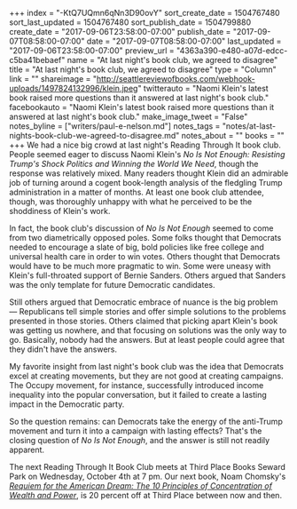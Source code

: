 +++
index = "-KtQ7UQmn6qNn3D90ovY"
sort_create_date = 1504767480
sort_last_updated = 1504767480
sort_publish_date = 1504799880
create_date = "2017-09-06T23:58:00-07:00"
publish_date = "2017-09-07T08:58:00-07:00"
date = "2017-09-07T08:58:00-07:00"
last_updated = "2017-09-06T23:58:00-07:00"
preview_url = "4363a390-e480-a07d-edcc-c5ba41bebaef"
name = "At last night's book club, we agreed to disagree"
title = "At last night's book club, we agreed to disagree"
type = "Column"
link = ""
shareimage = "http://seattlereviewofbooks.com/webhook-uploads/1497824132996/klein.jpeg"
twitterauto = "Naomi Klein's latest book raised more questions than it answered at last night's book club."
facebookauto = "Naomi Klein's latest book raised more questions than it answered at last night's book club."
make_image_tweet = "False"
notes_byline = ["writers/paul-e-nelson.md"]
notes_tags = "notes/at-last-nights-book-club-we-agreed-to-disagree.md"
notes_about = ""
books = ""
+++
We had a nice big crowd at last night's Reading Through It book club. People seemed eager to discuss Naomi Klein's *No Is Not Enough: Resisting Trump's Shock Politics and Winning the World We Need*, though the response was relatively mixed. Many readers thought Klein did an admirable job of turning around a cogent book-length analysis of the fledgling Trump administration in a matter of months. At least one book club attendee, though, was thoroughly unhappy with what he perceived to be the shoddiness of Klein's work.

In fact, the book club's discussion of *No Is Not Enough* seemed to come from two diametrically opposed poles. Some folks thought that Democrats needed to encourage a slate of big, bold policies like free college and universal health care in order to win votes. Others thought that Democrats would have to be much more pragmatic to win. Some were uneasy with Klein's full-throated support of Bernie Sanders. Others argued that Sanders was the only template for future Democratic candidates. 

Still others argued that Democratic embrace of nuance is the big problem — Republicans tell simple stories and offer simple solutions to the problems presented in those stories. Others claimed that picking apart Klein's book was getting us nowhere, and that focusing on solutions was the only way to go. Basically, nobody had the answers. But at least people could agree that they didn't have the answers.

My favorite insight from last night's book club was the idea that Democrats excel at creating movements, but they are not good at creating campaigns. The Occupy movement, for instance, successfully introduced income inequality into the popular conversation, but it failed to create a lasting impact in the Democratic party. 

So the question remains: can Democrats take the energy of the anti-Trump movement and turn it into a campaign with lasting effects? That's the closing question of *No Is Not Enough*, and the answer is still not readily apparent.

The next Reading Through It Book Club meets at Third Place Books Seward Park on Wednesday, October 4th at 7 pm. Our next book, Noam Chomsky's [*Requiem for the American Dream: The 10 Principles of Concentration of Wealth and Power*](http://www.penguinrandomhouse.com/books/548475/requiem-for-the-american-dream-by-noam-chomsky-edited-by-peter-hutchison-kelly-nyks-and-jared-p-scott/9781609807368/), is 20 percent off at Third Place between now and then.